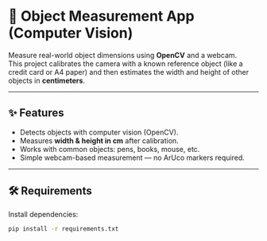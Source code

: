 # 📏 Object Measurement App (Computer Vision)

Measure real-world object dimensions using **OpenCV** and a webcam.  
This project calibrates the camera with a known reference object (like a credit card or A4 paper) and then estimates the width and height of other objects in **centimeters**.

---

## ✨ Features
- Detects objects with computer vision (OpenCV).
- Measures **width & height in cm** after calibration.
- Works with common objects: pens, books, mouse, etc.
- Simple webcam-based measurement — no ArUco markers required.

---

## 🛠 Requirements
Install dependencies:
```bash
pip install -r requirements.txt
